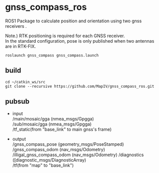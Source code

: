 # gnss_compass_ros

ROS1 Package to calculate position and orientation using two gnss receivers .

Note.)
RTK positioning is required for each GNSS receiver.  
In the standard configuration, pose is only published when two antennas are in RTK-FIX.

```
roslaunch gnss_compass gnss_compass.launch
```

## build

```
cd ~/catkin_ws/src
git clone --recursive https://github.com/MapIV/gnss_compass_ros.git
```

## pubsub

- input  
/main/mosaic/gga  (nmea_msgs/Gpgga)  
/sub/mosaic/gga  (nmea_msgs/Gpgga)  
/tf_static(from "base_link" to main gnss's frame)  

- output  
/gnss_compass_pose (geometry_msgs/PoseStamped)  
/gnss_compass_odom  (nav_msgs/Odometry)  
/illigal_gnss_compass_odom  (nav_msgs/Odometry) 
/diagnostics  ([diagnostic_msgs/DiagnosticArray)  
/tf(from "map" to "base_link")  